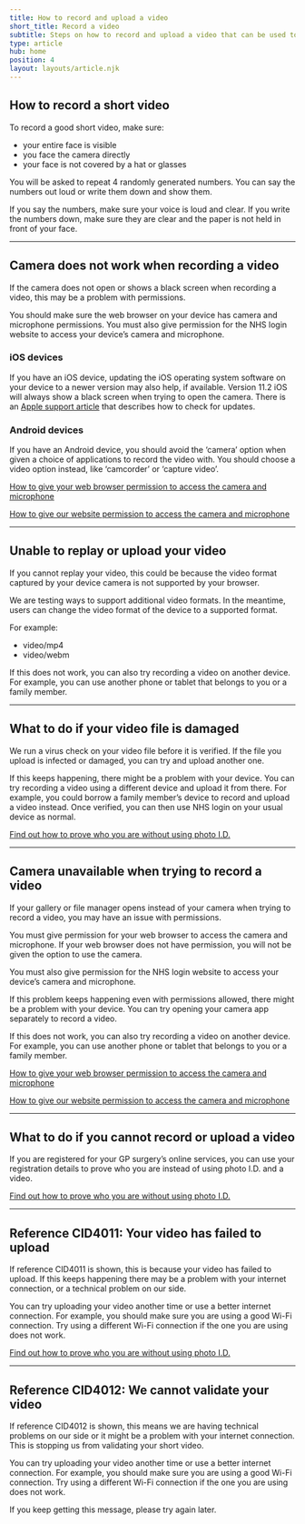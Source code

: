 ```yaml
---
title: How to record and upload a video
short_title: Record a video
subtitle: Steps on how to record and upload a video that can be used to prove who you are.
type: article
hub: home
position: 4
layout: layouts/article.njk
---
```

## How to record a short video

To record a good short video, make sure:
* your entire face is visible
* you face the camera directly
* your face is not covered by a hat or glasses

You will be asked to repeat 4 randomly generated numbers. You can say the numbers out loud or write them down and show them.

If you say the numbers, make sure your voice is loud and clear. If you write the numbers down, make sure they are clear and the paper is not held in front of your face.

***

## Camera does not work when recording a video

If the camera does not open or shows a black screen when recording a video, this may be a problem with permissions.

You should make sure the web browser on your device has camera and microphone permissions. You must also give permission for the NHS login website to access your device’s camera and microphone.

### iOS devices

If you have an iOS device, updating the iOS operating system software on your device to a newer version may also help, if available. Version 11.2 iOS will always show a black screen when trying to open the camera. There is an [Apple support article](https://support.apple.com/en-gb "Apple support article") that describes how to check for updates.

### Android devices

If you have an Android device, you should avoid the ‘camera’ option when given a choice of applications to record the video with. You should choose a video option instead, like ‘camcorder’ or ‘capture video’.

<a href="#how-to-give-your-web-browser-permission-to-access-the-camera-and-microphone">How to give your web browser permission to access the camera and microphone</a>

<a href="#how-to-give-our-website-permission-to-access-the-camera-and-microphone">How to give our website permission to access the camera and microphone</a>

***

## Unable to replay or upload your video

If you cannot replay your video, this could be because the video format captured by your device camera is not supported by your browser.

We are testing ways to support additional video formats. In the meantime, users can change the video format of the device to a supported format.

For example:
* video/mp4
* video/webm

If this does not work, you can also try recording a video on another device. For example, you can use another phone or tablet that belongs to you or a family member.

***

## What to do if your video file is damaged

We run a virus check on your video file before it is verified. If the file you upload is infected or damaged, you can try and upload another one.

If this keeps happening, there might be a problem with your device. You can try recording a video using a different device and upload it from there. For example, you could borrow a family member’s device to record and upload a video instead. Once verified, you can then use NHS login on your usual device as normal.

<a href="../provewhoyouare/withoutid">Find out how to prove who you are without using photo I.D.</a>

***

## Camera unavailable when trying to record a video

If your gallery or file manager opens instead of your camera when trying to record a video, you may have an issue with permissions.

You must give permission for your web browser to access the camera and microphone. If your web browser does not have permission, you will not be given the option to use the camera.

You must also give permission for the NHS login website to access your device’s camera and microphone.

If this problem keeps happening even with permissions allowed, there might be a problem with your device. You can try opening your camera app separately to record a video.

If this does not work, you can also try recording a video on another device. For example, you can use another phone or tablet that belongs to you or a family member.

<a href="#how-to-give-your-web-browser-permission-to-access-the-camera-and-microphone">How to give your web browser permission to access the camera and microphone</a>

<a href="#how-to-give-our-website-permission-to-access-the-camera-and-microphone">How to give our website permission to access the camera and microphone</a>

***

##  What to do if you cannot record or upload a video

If you are registered for your GP surgery’s online services, you can use your registration details to prove who you are instead of using photo I.D. and a video.

<a href="../provewhoyouare/withoutid">Find out how to prove who you are without using photo I.D.</a>

***

## Reference CID4011: Your video has failed to upload

If reference CID4011 is shown, this is because your video has failed to upload. If this keeps happening there may be a problem with your internet connection, or a technical problem on our side.

You can try uploading your video another time or use a better internet connection. For example, you should make sure you are using a good Wi-Fi connection. Try using a different Wi-Fi connection if the one you are using does not work.

<a href="../provewhoyouare/withoutid">Find out how to prove who you are without using photo I.D.</a>

***

## Reference CID4012: We cannot validate your video

If reference CID4012 is shown, this means we are having technical problems on our side or it might be a problem with your internet connection. This is stopping us from validating your short video.

You can try uploading your video another time or use a better internet connection. For example, you should make sure you are using a good Wi-Fi connection. Try using a different Wi-Fi connection if the one you are using does not work.

If you keep getting this message, please try again later.

